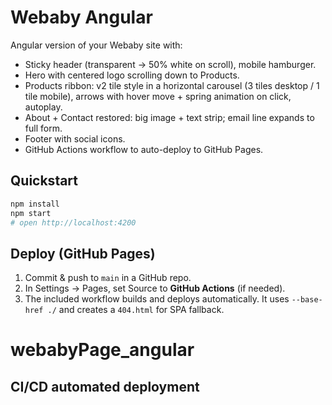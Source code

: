 
# Webaby Angular

Angular version of your Webaby site with:
- Sticky header (transparent → 50% white on scroll), mobile hamburger.
- Hero with centered logo scrolling down to Products.
- Products ribbon: v2 tile style in a horizontal carousel (3 tiles desktop / 1 tile mobile),
  arrows with hover move + spring animation on click, autoplay.
- About + Contact restored: big image + text strip; email line expands to full form.
- Footer with social icons.
- GitHub Actions workflow to auto-deploy to GitHub Pages.

## Quickstart
```bash
npm install
npm start
# open http://localhost:4200
```

## Deploy (GitHub Pages)
1. Commit & push to `main` in a GitHub repo.
2. In Settings → Pages, set Source to **GitHub Actions** (if needed).
3. The included workflow builds and deploys automatically.
   It uses `--base-href ./` and creates a `404.html` for SPA fallback.
# webabyPage_angular 
## CI/CD automated deployment
## 
